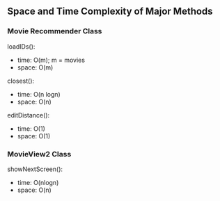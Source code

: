 ## Space and Time Complexity of Major Methods

### Movie Recommender Class
loadIDs(): 
- time: O(m); m = movies
- space: O(m)

closest():
- time: O(n logn)
- space: O(n)

editDistance():
- time: O(1)
- space: O(1)

### MovieView2 Class
showNextScreen(): 
- time: O(nlogn)
- space: O(n)


